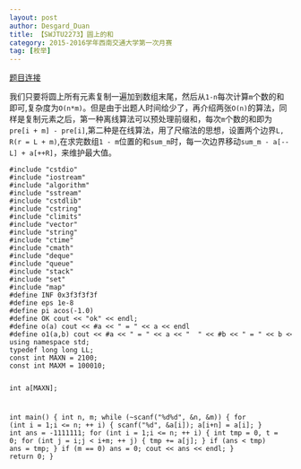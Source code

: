 ```yaml
---
layout: post
author: Desgard_Duan
title: 【SWJTU2273】圆上的和
category: 2015-2016学年西南交通大学第一次月赛
tag: [枚举] 
---
```

[题目连接](http://acm.swjtu.edu.cn/JudgeOnline/showproblem?problem_id=2273)


我们只要将圆上所有元素复制一遍加到数组末尾，然后从`1-n`每次计算`m`个数的和即可,复杂度为`O(n*m)`。但是由于出题人时间给少了，再介绍两张`O(n)`的算法，同样是复制元素之后，第一种离线算法可以预处理前缀和，每次`m`个数的和即为`pre[i + m] - pre[i]`,第二种是在线算法，用了尺缩法的思想，设置两个边界`L, R(r = L + m)`,在求完数组`1 - m`位置的和`sum_m`时，每一次边界移动`sum_m - a[--L] + a[++R]`，来维护最大值。

<div>
<code><pre>
#include "cstdio"
#include "iostream"
#include "algorithm"
#include "sstream"
#include "cstdlib"
#include "cstring"
#include "climits"
#include "vector"
#include "string"
#include "ctime"
#include "cmath"
#include "deque"
#include "queue"
#include "stack"
#include "set"
#include "map"
#define INF 0x3f3f3f3f
#define eps 1e-8
#define pi acos(-1.0)
#define OK cout << "ok" << endl;
#define o(a) cout << #a << " = " << a << endl
#define o1(a,b) cout << #a << " = " << a << "  " << #b << " = " << b << endl
using namespace std;
typedef long long LL;
const int MAXN = 2100;
const int MAXM = 100010;

int a[MAXN];

int main() {
	int n, m;
	while (~scanf("%d%d", &n, &m)) {
		for (int i = 1;i <= n; ++ i) {
			scanf("%d", &a[i]);
			a[i+n] = a[i];
		}
		int ans = -1111111;
		for (int i = 1;i <= n; ++ i) {
			int tmp = 0, t = 0;
			for (int j = i;j < i+m; ++ j) {
				tmp += a[j];
			}
			if (ans < tmp)
				ans = tmp;
		}
		if (m == 0) ans = 0;
		cout << ans << endl;
	}
    return 0;
}
</pre></code>
</div>